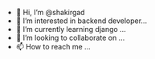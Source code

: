 - 👋 Hi, I’m @shakirgad
- 👀 I’m interested in backend developer...
- 🌱 I’m currently learning django  ...
- 💞️ I’m looking to collaborate on ...
- 📫 How to reach me ...

<!---
shakirgad/shakirgad is a ✨ special ✨ repository because its `README.md` (this file) appears on your GitHub profile.
You can click the Preview link to take a look at your changes.
--->
